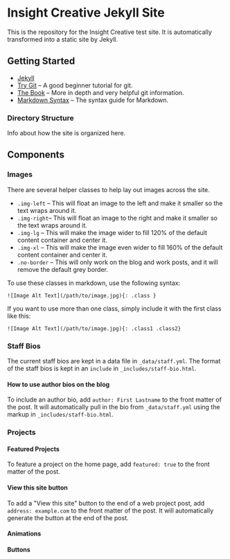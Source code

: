 # Insight Creative Jekyll Site

This is the repository for the Insight Creative test site. It is automatically transformed into a static site by Jekyll.

## Getting Started

* [Jekyll](http://jekyllrb.com)
* [Try Git](http://try.github.io) – A good beginner tutorial for git.
* [The Book](http://git-scm.com/book) – More in depth and very helpful git information.
* [Markdown Syntax](http://daringfireball.net/projects/markdown/syntax) – The syntax guide for Markdown.

### Directory Structure

Info about how the site is organized here.

## Components

### Images

There are several helper classes to help lay out images across the site.

* `.img-left` – This will float an image to the left and make it smaller so the text wraps around it.
* `.img-right`– This will float an image to the right and make it smaller so the text wraps around it.
* `.img-lg` – This will make the image wider to fill 120% of the default content container and center it.
* `.img-xl` – This will make the image even wider to fill 160% of the default content container and center it.
* `.no-border` – This will only work on the blog and work posts, and it will remove the default grey border.

To use these classes in markdown, use the following syntax:

```
![Image Alt Text](/path/to/image.jpg){: .class }
```

If you want to use more than one class, simply include it with the first class like this:

```
![Image Alt Text](/path/to/image.jpg){: .class1 .class2}
```

### Staff Bios

The current staff bios are kept in a data file in `_data/staff.yml`. The format of the staff bios is kept in an `include` in `_includes/staff-bio.html`.

#### How to use author bios on the blog

To include an author bio, add `author: First Lastname` to the front matter of the post. It will automatically pull in the bio from `_data/staff.yml` using the markup in `_includes/staff-bio.html`.

### Projects

#### Featured Projects

To feature a project on the home page, add `featured: true` to the front matter of the post.

#### View this site button

To add a "View this site" button to the end of a web project post, add `address: example.com` to the front matter of the post. It will automatically generate the button at the end of the post.

#### Animations

#### Buttons